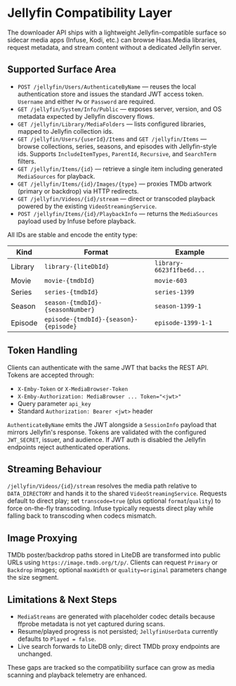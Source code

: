 # Jellyfin Compatibility Layer

The downloader API ships with a lightweight Jellyfin-compatible surface so sidecar media apps (Infuse, Kodi, etc.) can browse Haas.Media libraries, request metadata, and stream content without a dedicated Jellyfin server.

## Supported Surface Area

- `POST /jellyfin/Users/AuthenticateByName` — reuses the local authentication store and issues the standard JWT access token. `Username` and either `Pw` or `Password` are required.
- `GET /jellyfin/System/Info/Public` — exposes server, version, and OS metadata expected by Jellyfin discovery flows.
- `GET /jellyfin/Library/MediaFolders` — lists configured libraries, mapped to Jellyfin collection ids.
- `GET /jellyfin/Users/{userId}/Items` and `GET /jellyfin/Items` — browse collections, series, seasons, and episodes with Jellyfin-style ids. Supports `IncludeItemTypes`, `ParentId`, `Recursive`, and `SearchTerm` filters.
- `GET /jellyfin/Items/{id}` — retrieve a single item including generated `MediaSources` for playback.
- `GET /jellyfin/Items/{id}/Images/{type}` — proxies TMDb artwork (primary or backdrop) via HTTP redirects.
- `GET /jellyfin/Videos/{id}/stream` — direct or transcoded playback powered by the existing `VideoStreamingService`.
- `POST /jellyfin/Items/{id}/PlaybackInfo` — returns the `MediaSources` payload used by Infuse before playback.

All IDs are stable and encode the entity type:

| Kind    | Format                                  | Example                       |
| ------- | --------------------------------------- | ----------------------------- |
| Library | `library-{liteDbId}`                    | `library-6623f1fbe6d...`      |
| Movie   | `movie-{tmdbId}`                        | `movie-603`                  |
| Series  | `series-{tmdbId}`                       | `series-1399`                |
| Season  | `season-{tmdbId}-{seasonNumber}`        | `season-1399-1`              |
| Episode | `episode-{tmdbId}-{season}-{episode}`   | `episode-1399-1-1`           |

## Token Handling

Clients can authenticate with the same JWT that backs the REST API. Tokens are accepted through:

- `X-Emby-Token` or `X-MediaBrowser-Token`
- `X-Emby-Authorization: MediaBrowser ... Token="<jwt>"`
- Query parameter `api_key`
- Standard `Authorization: Bearer <jwt>` header

`AuthenticateByName` emits the JWT alongside a `SessionInfo` payload that mirrors Jellyfin's response. Tokens are validated with the configured `JWT_SECRET`, issuer, and audience. If JWT auth is disabled the Jellyfin endpoints reject authenticated operations.

## Streaming Behaviour

`/jellyfin/Videos/{id}/stream` resolves the media path relative to `DATA_DIRECTORY` and hands it to the shared `VideoStreamingService`. Requests default to direct play; set `transcode=true` (plus optional `format`/`quality`) to force on-the-fly transcoding. Infuse typically requests direct play while falling back to transcoding when codecs mismatch.

## Image Proxying

TMDb poster/backdrop paths stored in LiteDB are transformed into public URLs using `https://image.tmdb.org/t/p/`. Clients can request `Primary` or `Backdrop` images; optional `maxWidth` or `quality=original` parameters change the size segment.

## Limitations & Next Steps

- `MediaStreams` are generated with placeholder codec details because ffprobe metadata is not yet captured during scans.
- Resume/played progress is not persisted; `JellyfinUserData` currently defaults to `Played = false`.
- Live search forwards to LiteDB only; direct TMDb proxy endpoints are unchanged.

These gaps are tracked so the compatibility surface can grow as media scanning and playback telemetry are enhanced.
